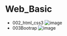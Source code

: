 # Web_Basic
- 002_html_css3
  ![image](https://user-images.githubusercontent.com/115361329/210344978-01cd6f18-a41e-4395-ab7b-be7e840219ca.png)
- 003Bootrap
  ![image](https://user-images.githubusercontent.com/115361329/210345711-cb84db7e-bb55-449d-8d31-658269ca5052.png)
